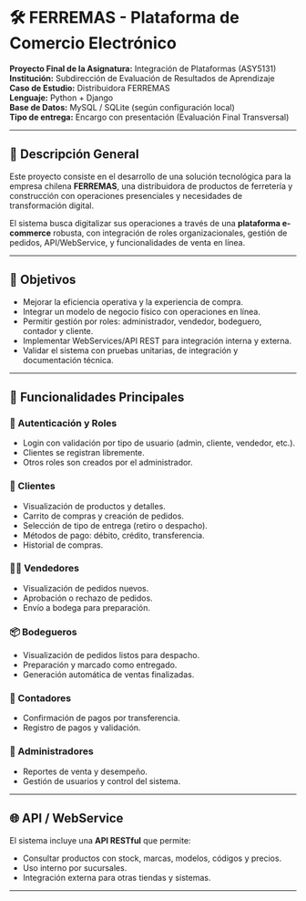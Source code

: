 # 🛠️ FERREMAS - Plataforma de Comercio Electrónico

**Proyecto Final de la Asignatura:** Integración de Plataformas (ASY5131)  
**Institución:** Subdirección de Evaluación de Resultados de Aprendizaje  
**Caso de Estudio:** Distribuidora FERREMAS  
**Lenguaje:** Python + Django  
**Base de Datos:** MySQL / SQLite (según configuración local)  
**Tipo de entrega:** Encargo con presentación (Evaluación Final Transversal)

---

## 📌 Descripción General

Este proyecto consiste en el desarrollo de una solución tecnológica para la empresa chilena **FERREMAS**, una distribuidora de productos de ferretería y construcción con operaciones presenciales y necesidades de transformación digital.

El sistema busca digitalizar sus operaciones a través de una **plataforma e-commerce** robusta, con integración de roles organizacionales, gestión de pedidos, API/WebService, y funcionalidades de venta en línea.

---

## 🎯 Objetivos

- Mejorar la eficiencia operativa y la experiencia de compra.
- Integrar un modelo de negocio físico con operaciones en línea.
- Permitir gestión por roles: administrador, vendedor, bodeguero, contador y cliente.
- Implementar WebServices/API REST para integración interna y externa.
- Validar el sistema con pruebas unitarias, de integración y documentación técnica.

---

## 🧩 Funcionalidades Principales

### 👤 Autenticación y Roles

- Login con validación por tipo de usuario (admin, cliente, vendedor, etc.).
- Clientes se registran libremente.
- Otros roles son creados por el administrador.

### 🛒 Clientes

- Visualización de productos y detalles.
- Carrito de compras y creación de pedidos.
- Selección de tipo de entrega (retiro o despacho).
- Métodos de pago: débito, crédito, transferencia.
- Historial de compras.

### 🧑‍💼 Vendedores

- Visualización de pedidos nuevos.
- Aprobación o rechazo de pedidos.
- Envío a bodega para preparación.

### 📦 Bodegueros

- Visualización de pedidos listos para despacho.
- Preparación y marcado como entregado.
- Generación automática de ventas finalizadas.

### 🧮 Contadores

- Confirmación de pagos por transferencia.
- Registro de pagos y validación.

### 🧠 Administradores

- Reportes de venta y desempeño.
- Gestión de usuarios y control del sistema.

---

## 🌐 API / WebService

El sistema incluye una **API RESTful** que permite:

- Consultar productos con stock, marcas, modelos, códigos y precios.
- Uso interno por sucursales.
- Integración externa para otras tiendas y sistemas.

---
